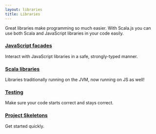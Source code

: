 ```yaml
---
layout: libraries
title: Libraries
---
```


Great libraries make programming so much easier. With Scala.js you can use both Scala and JavaScript libraries in your code easily.

### [JavaScript facades](facades.html)
Interact with JavaScript libraries in a safe, strongly-typed manner.

### [Scala libraries](libs.html)
Libraries traditionally running on the JVM, now running on JS as well!

### [Testing](testing.html)
Make sure your code starts correct and stays correct.

### [Project Skeletons](skeletons.html)
Get started quickly.

